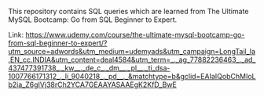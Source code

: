 This repository contains SQL queries which are learned from The Ultimate MySQL Bootcamp: Go from SQL Beginner to Expert.

Link: https://www.udemy.com/course/the-ultimate-mysql-bootcamp-go-from-sql-beginner-to-expert/?utm_source=adwords&utm_medium=udemyads&utm_campaign=LongTail_la.EN_cc.INDIA&utm_content=deal4584&utm_term=_._ag_77882236463_._ad_437477391738_._kw__._de_c_._dm__._pl__._ti_dsa-1007766171312_._li_9040218_._pd__._&matchtype=b&gclid=EAIaIQobChMIoLb2ia_Z6gIVj38rCh2YCA7GEAAYASAAEgK2KfD_BwE